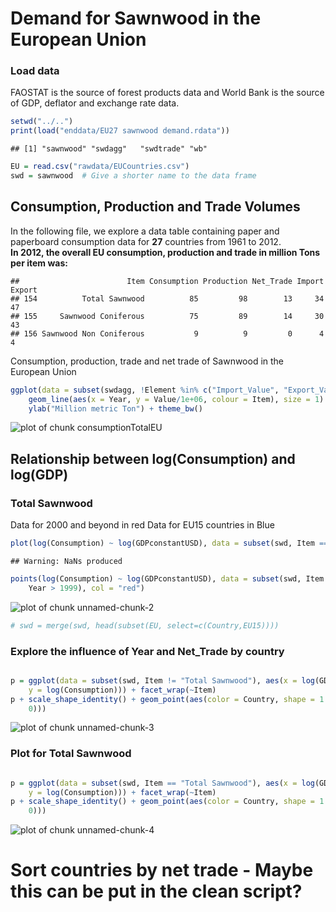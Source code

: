 Demand for Sawnwood in the European Union
=========================================





### Load data
FAOSTAT is the source of forest products data and
World Bank is the source of GDP, deflator and exchange rate data.  

```r
setwd("../..")
print(load("enddata/EU27 sawnwood demand.rdata"))
```

```
## [1] "sawnwood" "swdagg"   "swdtrade" "wb"
```

```r
EU = read.csv("rawdata/EUCountries.csv")
swd = sawnwood  # Give a shorter name to the data frame
```


Consumption, Production and Trade Volumes
-----------------
In the following file, we explore a data table containing paper and paperboard consumption data for __27__ countries from 1961 to 2012.  
__In 2012, the overall EU consumption, production and trade in million Tons per item was:__

```
##                        Item Consumption Production Net_Trade Import Export
## 154          Total Sawnwood          85         98        13     34     47
## 155     Sawnwood Coniferous          75         89        14     30     43
## 156 Sawnwood Non Coniferous           9          9         0      4      4
```




Consumption, production, trade and net trade of Sawnwood in the European Union

```r
ggplot(data = subset(swdagg, !Element %in% c("Import_Value", "Export_Value", "Price"))) + 
    geom_line(aes(x = Year, y = Value/1e+06, colour = Item), size = 1) + facet_wrap(~Element) + 
    ylab("Million metric Ton") + theme_bw()
```

![plot of chunk consumptionTotalEU](figure/consumptionTotalEU.png) 



Relationship between log(Consumption) and log(GDP) 
--------------------------------------------------
### Total Sawnwood
Data for 2000 and beyond in red
Data for EU15 countries in Blue

```r
plot(log(Consumption) ~ log(GDPconstantUSD), data = subset(swd, Item == "Total Sawnwood"))
```

```
## Warning: NaNs produced
```

```r
points(log(Consumption) ~ log(GDPconstantUSD), data = subset(swd, Item == "Total Sawnwood" & 
    Year > 1999), col = "red")
```

![plot of chunk unnamed-chunk-2](figure/unnamed-chunk-2.png) 

```r
# swd = merge(swd, head(subset(EU, select=c(Country,EU15))))
```



### Explore the influence of Year and Net_Trade by country

```r

p = ggplot(data = subset(swd, Item != "Total Sawnwood"), aes(x = log(GDPconstantUSD), 
    y = log(Consumption))) + facet_wrap(~Item)
p + scale_shape_identity() + geom_point(aes(color = Country, shape = 1 + 2 * (Net_Trade > 
    0)))
```

![plot of chunk unnamed-chunk-3](figure/unnamed-chunk-3.png) 



### Plot for Total Sawnwood 

```r

p = ggplot(data = subset(swd, Item == "Total Sawnwood"), aes(x = log(GDPconstantUSD), 
    y = log(Consumption))) + facet_wrap(~Item)
p + scale_shape_identity() + geom_point(aes(color = Country, shape = 1 + 2 * (Net_Trade > 
    0)))
```

![plot of chunk unnamed-chunk-4](figure/unnamed-chunk-4.png) 


# Sort countries by net trade - Maybe this can be put in the clean script?
